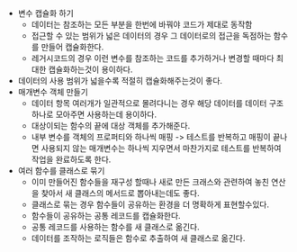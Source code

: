 - 변수 캡슐화 하기
    - 데이터는 참조하는 모든 부분을 한번에 바꿔야 코드가 제대로 동작함
    - 접근할 수 있는 범위가 넓은 데이터의 경우 그 데이터로의 접근을 독점하는
      함수를 만들어 캡슐화한다.
    - 레거시코드의 경우 이런 변수를 참조하는 코드를 추가하거나 변경할 때마다
      최대한 캡슐화하는것이 용이하다.
- 데이터의 사용 범위가 넓을수록 적절히 캡슐화해주는것이 좋다.
- 매개변수 객체 만들기
    - 데이터 항목 여러개가 일관적으로 몰려다니는 경우 해당 데이터를 데이터 구조 하나로 모아주면 사용하는데 용이하다.
    - 대상이되는 함수의 끝에 대상 객체를 추가해준다.
    - 내부 변수를 객체의 프로퍼티와 하나씩 매핑 -> 테스트를 반복하고 매핑이 끝나면
      사용되지 않는 매개변수는 하나씩 지우면서 마찬가지로 테스트를 반복하여 작업을 완료하도록 한다.
- 여러 함수를 클래스로 묶기
    - 이미 만들어진 함수들을 재구성 할때나 새로 만든 크래스와 관련하여 놓친 연산을 찾아서 새 클래스의 메서드로 뽑아내는데도 좋다.
    - 클래스로 묶는 경우 함수들이 공유하는 환경을 더 명확하게 표현할수있다.
    - 함수들이 공유하는 공통 레코드를 캡슐화한다.
    - 공통 레코드를 사용하는 함수를 새 클래스로 옮긴다.
    - 데이터를 조작하는 로직들은 함수로 추출하여 새 클래스로 옮긴다.
